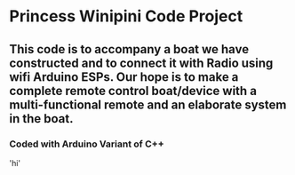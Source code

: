 # Princess Winipini Code Project
## This code is to accompany a boat we have constructed and to connect it with Radio using wifi Arduino ESPs. Our hope is to make a complete remote control boat/device with a multi-functional remote and an elaborate system in the boat.
### Coded with Arduino Variant of C++
'hi'
